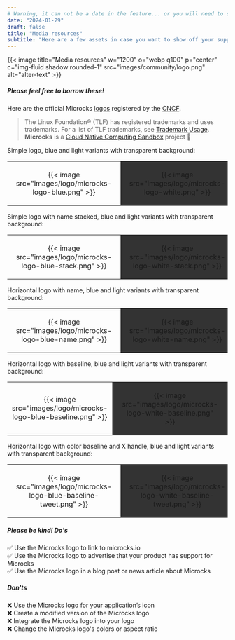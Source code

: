 ```yaml
---
# Warning, it can not be a date in the feature... or you will need to see this MD online!
date: "2024-01-29"
draft: false
title: "Media resources"
subtitle: "Here are a few assets in case you want to show off your support for Microcks, integration to Microcks, or want to link back to us."
---
```


{{< image title="Media resources" w="1200" o="webp q100" p="center" c="img-fluid shadow rounded-1" src="images/community/logo.png" alt="alter-text" >}} 

##### Please feel free to borrow these!
Here are the official Microcks [logos](https://github.com/cncf/artwork/blob/main/examples/sandbox.md#microcks-logos) registered by the [CNCF](https://www.cncf.io).

>The Linux Foundation® (TLF) has registered trademarks and uses trademarks. For a list of TLF trademarks, see [Trademark Usage](https://www.linuxfoundation.org/legal/trademark-usage). **Microcks** is a [Cloud Native Computing Sandbox](https://landscape.cncf.io/?selected=microcks) project 🚀

<p>Simple logo, blue and light variants with transparent background:</p>
<table>
    <tr style="padding: 20px">
        <td style="padding: 20px; text-align: center;">{{< image src="images/logo/microcks-logo-blue.png" >}}</td>
        <td style="padding: 20px; text-align: center; background-color: #333333">{{< image src="images/logo/microcks-logo-white.png" >}}</td>
    </tr>
</table>
<p>Simple logo with name stacked, blue and light variants with transparent background:</p>
<table>
    <tr style="padding: 20px">
        <td style="padding: 20px; text-align: center;">{{< image src="images/logo/microcks-logo-blue-stack.png" >}}</td>
        <td style="padding: 20px; text-align: center; background-color: #333333">{{< image src="images/logo/microcks-logo-white-stack.png" >}}</td>
    </tr>
</table>
<p>Horizontal logo with name, blue and light variants with transparent background:</p>
<table>
    <tr style="padding: 20px">
        <td style="padding: 20px; text-align: center;">{{< image src="images/logo/microcks-logo-blue-name.png" >}}</td>
        <td style="padding: 20px; text-align: center; background-color: #333333">{{< image src="images/logo/microcks-logo-white-name.png" >}}</td>
    </tr>
</table>
<p>Horizontal logo with baseline, blue and light variants with transparent background:</p>
<table>
    <tr style="padding: 20px">
        <td style="text-align: center;">{{< image src="images/logo/microcks-logo-blue-baseline.png" >}}</td>
        <td style="padding: 20px; text-align: center; background-color: #333333">{{< image src="images/logo/microcks-logo-white-baseline.png" >}}</td>
    </tr>
</table>
<p>Horizontal logo with color baseline and X handle, blue and light variants with transparent background:</p>
<table>
    <tr style="padding: 20px">
        <td style="padding: 20px; text-align: center;">{{< image src="images/logo/microcks-logo-blue-baseline-tweet.png" >}}</td>
        <td style="padding: 20px; text-align: center; background-color: #333333">{{< image src="images/logo/microcks-logo-white-baseline-tweet.png" >}}</td>
    </tr>
</table>    
	
##### Please be kind! Do's
✅ Use the Microcks logo to link to microcks.io<br>
✅ Use the Microcks logo to advertise that your product has support for Microcks<br>
✅ Use the Microcks logo in a blog post or news article about Microcks<br>

##### Don'ts
❌ Use the Microcks logo for your application’s icon<br>
❌ Create a modified version of the Microcks logo<br>
❌ Integrate the Microcks logo into your logo<br>
❌ Change the Microcks logo's colors or aspect ratio
